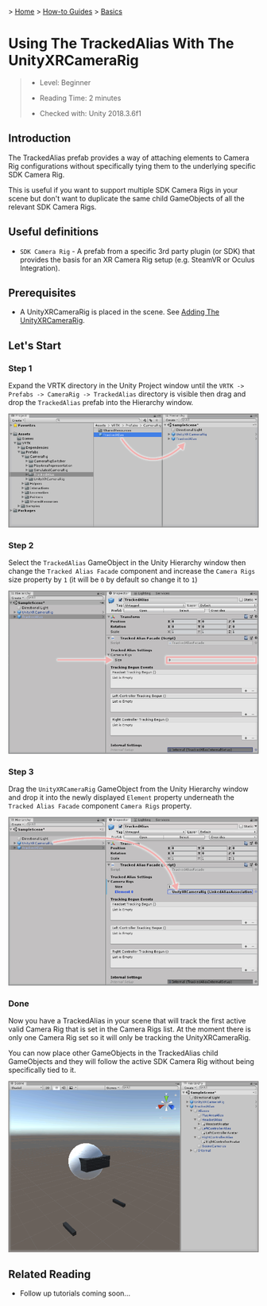 &gt; [Home](../../../../README.md) &gt; [How-to Guides](../../README.md) &gt; [Basics](../README.md)

# Using The TrackedAlias With The UnityXRCameraRig

> * Level: Beginner
>
> * Reading Time: 2 minutes
>
> * Checked with: Unity 2018.3.6f1

## Introduction

The TrackedAlias prefab provides a way of attaching elements to Camera Rig configurations without specifically tying them to the underlying specific SDK Camera Rig.

This is useful if you want to support multiple SDK Camera Rigs in your scene but don't want to duplicate the same child GameObjects of all the relevant SDK Camera Rigs.

## Useful definitions

* `SDK Camera Rig` - A prefab from a specific 3rd party plugin (or SDK) that provides the basis for an XR Camera Rig setup (e.g. SteamVR or Oculus Integration).

## Prerequisites

* A UnityXRCameraRig is placed in the scene. See [Adding The UnityXRCameraRig](../AddingTheUnityXRCameraRig/README.md).

## Let's Start

### Step 1

Expand the VRTK directory in the Unity Project window until the `VRTK -> Prefabs -> CameraRig -> TrackedAlias` directory is visible then drag and drop the `TrackedAlias` prefab into the Hierarchy window.

![Drag TrackedAlias To Hierarchy](assets/images/DragTrackedAliasToHierarchy.png)

### Step 2

Select the `TrackedAlias` GameObject in the Unity Hierarchy window then change the `Tracked Alias Facade` component and increase the `Camera Rigs` size property by `1` (it will be `0` by default so change it to `1`)

![Tracked Alias Facade Camera Rigs Size](assets/images/TrackedAliasFacadeCameraRigsSize.png)

### Step 3

Drag the `UnityXRCameraRig` GameObject from the Unity Hierarchy window and drop it into the newly displayed `Element` property underneath the `Tracked Alias Facade` component `Camera Rigs` property.

![Drag And Drop UnityXRCameraRig Into TrackedAlias CameraRigs](assets/images/DragAndDropUnityXRCameraRigIntoTrackedAliasCameraRigs.png)

### Done

Now you have a TrackedAlias in your scene that will track the first active valid Camera Rig that is set in the Camera Rigs list. At the moment there is only one Camera Rig set so it will only be tracking the UnityXRCameraRig.

You can now place other GameObjects in the TrackedAlias child GameObjects and they will follow the active SDK Camera Rig without being specifically tied to it.

![TrackedAlias In Scene With Example Avatar Objects](assets/images/TrackedAliasInSceneWithExampleAvatarObjects.png)

## Related Reading

* Follow up tutorials coming soon...